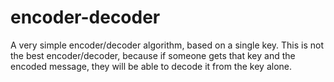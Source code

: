 # encoder-decoder
A very simple encoder/decoder algorithm, based on a single key.
This is not the best encoder/decoder, because if someone gets that key and the encoded message, they will be able to decode it from the key alone.
